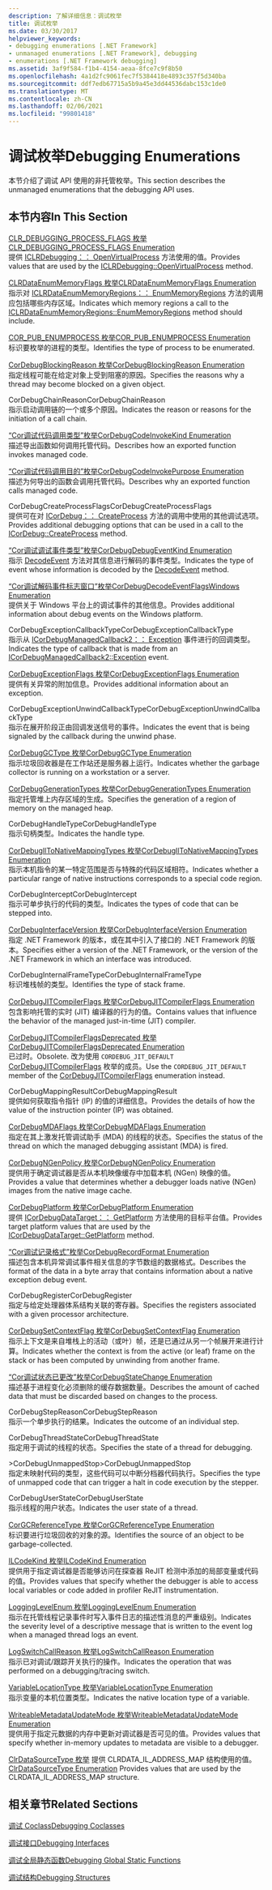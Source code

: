 ```yaml
---
description: 了解详细信息：调试枚举
title: 调试枚举
ms.date: 03/30/2017
helpviewer_keywords:
- debugging enumerations [.NET Framework]
- unmanaged enumerations [.NET Framework], debugging
- enumerations [.NET Framework debugging]
ms.assetid: 3af9f584-f1b4-4154-aeaa-8fce7c9f8b50
ms.openlocfilehash: 4a1d2fc9061fec7f5384418e4893c357f5d340ba
ms.sourcegitcommit: ddf7edb67715a5b9a45e3dd44536dabc153c1de0
ms.translationtype: MT
ms.contentlocale: zh-CN
ms.lasthandoff: 02/06/2021
ms.locfileid: "99801418"
---
```

# <a name="debugging-enumerations"></a><span data-ttu-id="4cf26-103">调试枚举</span><span class="sxs-lookup"><span data-stu-id="4cf26-103">Debugging Enumerations</span></span>

<span data-ttu-id="4cf26-104">本节介绍了调试 API 使用的非托管枚举。</span><span class="sxs-lookup"><span data-stu-id="4cf26-104">This section describes the unmanaged enumerations that the debugging API uses.</span></span>  
  
## <a name="in-this-section"></a><span data-ttu-id="4cf26-105">本节内容</span><span class="sxs-lookup"><span data-stu-id="4cf26-105">In This Section</span></span>  

 [<span data-ttu-id="4cf26-106">CLR_DEBUGGING_PROCESS_FLAGS 枚举</span><span class="sxs-lookup"><span data-stu-id="4cf26-106">CLR_DEBUGGING_PROCESS_FLAGS Enumeration</span></span>](clr-debugging-process-flags-enumeration.md)  
 <span data-ttu-id="4cf26-107">提供 [ICLRDebugging：： OpenVirtualProcess](iclrdebugging-openvirtualprocess-method.md) 方法使用的值。</span><span class="sxs-lookup"><span data-stu-id="4cf26-107">Provides values that are used by the [ICLRDebugging::OpenVirtualProcess](iclrdebugging-openvirtualprocess-method.md) method.</span></span>  
  
 [<span data-ttu-id="4cf26-108">CLRDataEnumMemoryFlags 枚举</span><span class="sxs-lookup"><span data-stu-id="4cf26-108">CLRDataEnumMemoryFlags Enumeration</span></span>](clrdataenummemoryflags-enumeration.md)  
 <span data-ttu-id="4cf26-109">指示对 [ICLRDataEnumMemoryRegions：： EnumMemoryRegions](iclrdataenummemoryregions-enummemoryregions-method.md) 方法的调用应包括哪些内存区域。</span><span class="sxs-lookup"><span data-stu-id="4cf26-109">Indicates which memory regions a call to the [ICLRDataEnumMemoryRegions::EnumMemoryRegions](iclrdataenummemoryregions-enummemoryregions-method.md) method should include.</span></span>  
  
 [<span data-ttu-id="4cf26-110">COR_PUB_ENUMPROCESS 枚举</span><span class="sxs-lookup"><span data-stu-id="4cf26-110">COR_PUB_ENUMPROCESS Enumeration</span></span>](cor-pub-enumprocess-enumeration.md)  
 <span data-ttu-id="4cf26-111">标识要枚举的进程的类型。</span><span class="sxs-lookup"><span data-stu-id="4cf26-111">Identifies the type of process to be enumerated.</span></span>  
  
 [<span data-ttu-id="4cf26-112">CorDebugBlockingReason 枚举</span><span class="sxs-lookup"><span data-stu-id="4cf26-112">CorDebugBlockingReason Enumeration</span></span>](cordebugblockingreason-enumeration.md)  
 <span data-ttu-id="4cf26-113">指定线程可能在给定对象上受到阻塞的原因。</span><span class="sxs-lookup"><span data-stu-id="4cf26-113">Specifies the reasons why a thread may become blocked on a given object.</span></span>  
  
 <span data-ttu-id="4cf26-114">CorDebugChainReason</span><span class="sxs-lookup"><span data-stu-id="4cf26-114">CorDebugChainReason</span></span>  
 <span data-ttu-id="4cf26-115">指示启动调用链的一个或多个原因。</span><span class="sxs-lookup"><span data-stu-id="4cf26-115">Indicates the reason or reasons for the initiation of a call chain.</span></span>  
  
 [<span data-ttu-id="4cf26-116">“Cor调试代码调用类型”枚举</span><span class="sxs-lookup"><span data-stu-id="4cf26-116">CorDebugCodeInvokeKind Enumeration</span></span>](cordebugcodeinvokekind-enumeration.md)  
 <span data-ttu-id="4cf26-117">描述导出函数如何调用托管代码。</span><span class="sxs-lookup"><span data-stu-id="4cf26-117">Describes how an exported function invokes managed code.</span></span>  
  
 [<span data-ttu-id="4cf26-118">“Cor调试代码调用目的”枚举</span><span class="sxs-lookup"><span data-stu-id="4cf26-118">CorDebugCodeInvokePurpose Enumeration</span></span>](cordebugcodeinvokepurpose-enumeration.md)  
 <span data-ttu-id="4cf26-119">描述为何导出的函数会调用托管代码。</span><span class="sxs-lookup"><span data-stu-id="4cf26-119">Describes why an exported function calls managed code.</span></span>  
  
 <span data-ttu-id="4cf26-120">CorDebugCreateProcessFlags</span><span class="sxs-lookup"><span data-stu-id="4cf26-120">CorDebugCreateProcessFlags</span></span>  
 <span data-ttu-id="4cf26-121">提供可在对 [ICorDebug：： CreateProcess](icordebug-createprocess-method.md) 方法的调用中使用的其他调试选项。</span><span class="sxs-lookup"><span data-stu-id="4cf26-121">Provides additional debugging options that can be used in a call to the [ICorDebug::CreateProcess](icordebug-createprocess-method.md) method.</span></span>  
  
 [<span data-ttu-id="4cf26-122">“Cor调试调试事件类型”枚举</span><span class="sxs-lookup"><span data-stu-id="4cf26-122">CorDebugDebugEventKind Enumeration</span></span>](cordebugdebugeventkind-enumeration.md)  
 <span data-ttu-id="4cf26-123">指示 [DecodeEvent](icordebugprocess6-decodeevent-method.md) 方法对其信息进行解码的事件类型。</span><span class="sxs-lookup"><span data-stu-id="4cf26-123">Indicates the type of event whose information is decoded by the [DecodeEvent](icordebugprocess6-decodeevent-method.md) method.</span></span>  
  
 [<span data-ttu-id="4cf26-124">“Cor调试解码事件标志窗口”枚举</span><span class="sxs-lookup"><span data-stu-id="4cf26-124">CorDebugDecodeEventFlagsWindows Enumeration</span></span>](cordebugdecodeeventflagswindows-enumeration.md)  
 <span data-ttu-id="4cf26-125">提供关于 Windows 平台上的调试事件的其他信息。</span><span class="sxs-lookup"><span data-stu-id="4cf26-125">Provides additional information about debug events on the Windows platform.</span></span>  
  
 <span data-ttu-id="4cf26-126">CorDebugExceptionCallbackType</span><span class="sxs-lookup"><span data-stu-id="4cf26-126">CorDebugExceptionCallbackType</span></span>  
 <span data-ttu-id="4cf26-127">指示从 [ICorDebugManagedCallback2：： Exception](icordebugmanagedcallback2-exception-method.md) 事件进行的回调类型。</span><span class="sxs-lookup"><span data-stu-id="4cf26-127">Indicates the type of callback that is made from an [ICorDebugManagedCallback2::Exception](icordebugmanagedcallback2-exception-method.md) event.</span></span>  
  
 [<span data-ttu-id="4cf26-128">CorDebugExceptionFlags 枚举</span><span class="sxs-lookup"><span data-stu-id="4cf26-128">CorDebugExceptionFlags Enumeration</span></span>](cordebugexceptionflags-enumeration.md)  
 <span data-ttu-id="4cf26-129">提供有关异常的附加信息。</span><span class="sxs-lookup"><span data-stu-id="4cf26-129">Provides additional information about an exception.</span></span>  
  
 <span data-ttu-id="4cf26-130">CorDebugExceptionUnwindCallbackType</span><span class="sxs-lookup"><span data-stu-id="4cf26-130">CorDebugExceptionUnwindCallbackType</span></span>  
 <span data-ttu-id="4cf26-131">指示在展开阶段正由回调发送信号的事件。</span><span class="sxs-lookup"><span data-stu-id="4cf26-131">Indicates the event that is being signaled by the callback during the unwind phase.</span></span>  
  
 [<span data-ttu-id="4cf26-132">CorDebugGCType 枚举</span><span class="sxs-lookup"><span data-stu-id="4cf26-132">CorDebugGCType Enumeration</span></span>](cordebuggctype-enumeration.md)  
 <span data-ttu-id="4cf26-133">指示垃圾回收器是在工作站还是服务器上运行。</span><span class="sxs-lookup"><span data-stu-id="4cf26-133">Indicates whether the garbage collector is running on a workstation or a server.</span></span>  
  
 [<span data-ttu-id="4cf26-134">CorDebugGenerationTypes 枚举</span><span class="sxs-lookup"><span data-stu-id="4cf26-134">CorDebugGenerationTypes Enumeration</span></span>](cordebuggenerationtypes-enumeration.md)  
 <span data-ttu-id="4cf26-135">指定托管堆上内存区域的生成。</span><span class="sxs-lookup"><span data-stu-id="4cf26-135">Specifies the generation of a region of memory on the managed heap.</span></span>  
  
 <span data-ttu-id="4cf26-136">CorDebugHandleType</span><span class="sxs-lookup"><span data-stu-id="4cf26-136">CorDebugHandleType</span></span>  
 <span data-ttu-id="4cf26-137">指示句柄类型。</span><span class="sxs-lookup"><span data-stu-id="4cf26-137">Indicates the handle type.</span></span>  
  
 [<span data-ttu-id="4cf26-138">CorDebugIlToNativeMappingTypes 枚举</span><span class="sxs-lookup"><span data-stu-id="4cf26-138">CorDebugIlToNativeMappingTypes Enumeration</span></span>](cordebugiltonativemappingtypes-enumeration.md)  
 <span data-ttu-id="4cf26-139">指示本机指令的某一特定范围是否与特殊的代码区域相符。</span><span class="sxs-lookup"><span data-stu-id="4cf26-139">Indicates whether a particular range of native instructions corresponds to a special code region.</span></span>  
  
 <span data-ttu-id="4cf26-140">CorDebugIntercept</span><span class="sxs-lookup"><span data-stu-id="4cf26-140">CorDebugIntercept</span></span>  
 <span data-ttu-id="4cf26-141">指示可单步执行的代码的类型。</span><span class="sxs-lookup"><span data-stu-id="4cf26-141">Indicates the types of code that can be stepped into.</span></span>  
  
 [<span data-ttu-id="4cf26-142">CorDebugInterfaceVersion 枚举</span><span class="sxs-lookup"><span data-stu-id="4cf26-142">CorDebugInterfaceVersion Enumeration</span></span>](cordebuginterfaceversion-enumeration.md)  
 <span data-ttu-id="4cf26-143">指定 .NET Framework 的版本，或在其中引入了接口的 .NET Framework 的版本。</span><span class="sxs-lookup"><span data-stu-id="4cf26-143">Specifies either a version of the .NET Framework, or the version of the .NET Framework in which an interface was introduced.</span></span>  
  
 <span data-ttu-id="4cf26-144">CorDebugInternalFrameType</span><span class="sxs-lookup"><span data-stu-id="4cf26-144">CorDebugInternalFrameType</span></span>  
 <span data-ttu-id="4cf26-145">标识堆栈帧的类型。</span><span class="sxs-lookup"><span data-stu-id="4cf26-145">Identifies the type of stack frame.</span></span>  
  
 [<span data-ttu-id="4cf26-146">CorDebugJITCompilerFlags 枚举</span><span class="sxs-lookup"><span data-stu-id="4cf26-146">CorDebugJITCompilerFlags Enumeration</span></span>](cordebugjitcompilerflags-enumeration.md)  
 <span data-ttu-id="4cf26-147">包含影响托管的实时 (JIT) 编译器的行为的值。</span><span class="sxs-lookup"><span data-stu-id="4cf26-147">Contains values that influence the behavior of the managed just-in-time (JIT) compiler.</span></span>  
  
 [<span data-ttu-id="4cf26-148">CorDebugJITCompilerFlagsDeprecated 枚举</span><span class="sxs-lookup"><span data-stu-id="4cf26-148">CorDebugJITCompilerFlagsDeprecated Enumeration</span></span>](cordebugjitcompilerflagsdeprecated-enumeration.md)  
 <span data-ttu-id="4cf26-149">已过时。</span><span class="sxs-lookup"><span data-stu-id="4cf26-149">Obsolete.</span></span> <span data-ttu-id="4cf26-150">改为使用 `CORDEBUG_JIT_DEFAULT` [CorDebugJITCompilerFlags](cordebugjitcompilerflags-enumeration.md) 枚举的成员。</span><span class="sxs-lookup"><span data-stu-id="4cf26-150">Use the `CORDEBUG_JIT_DEFAULT` member of the [CorDebugJITCompilerFlags](cordebugjitcompilerflags-enumeration.md) enumeration instead.</span></span>  
  
 <span data-ttu-id="4cf26-151">CorDebugMappingResult</span><span class="sxs-lookup"><span data-stu-id="4cf26-151">CorDebugMappingResult</span></span>  
 <span data-ttu-id="4cf26-152">提供如何获取指令指针 (IP) 的值的详细信息。</span><span class="sxs-lookup"><span data-stu-id="4cf26-152">Provides the details of how the value of the instruction pointer (IP) was obtained.</span></span>  
  
 [<span data-ttu-id="4cf26-153">CorDebugMDAFlags 枚举</span><span class="sxs-lookup"><span data-stu-id="4cf26-153">CorDebugMDAFlags Enumeration</span></span>](cordebugmdaflags-enumeration.md)  
 <span data-ttu-id="4cf26-154">指定在其上激发托管调试助手 (MDA) 的线程的状态。</span><span class="sxs-lookup"><span data-stu-id="4cf26-154">Specifies the status of the thread on which the managed debugging assistant (MDA) is fired.</span></span>  
  
 [<span data-ttu-id="4cf26-155">CorDebugNGenPolicy 枚举</span><span class="sxs-lookup"><span data-stu-id="4cf26-155">CorDebugNGenPolicy Enumeration</span></span>](cordebugngenpolicy-enumeration.md)  
 <span data-ttu-id="4cf26-156">提供用于确定调试器是否从本机映像缓存中加载本机 (NGen) 映像的值。</span><span class="sxs-lookup"><span data-stu-id="4cf26-156">Provides a value that determines whether a debugger loads native (NGen) images from the native image cache.</span></span>  
  
 [<span data-ttu-id="4cf26-157">CorDebugPlatform 枚举</span><span class="sxs-lookup"><span data-stu-id="4cf26-157">CorDebugPlatform Enumeration</span></span>](cordebugplatform-enumeration.md)  
 <span data-ttu-id="4cf26-158">提供 [ICorDebugDataTarget：： GetPlatform](icordebugdatatarget-getplatform-method.md) 方法使用的目标平台值。</span><span class="sxs-lookup"><span data-stu-id="4cf26-158">Provides target platform values that are used by the [ICorDebugDataTarget::GetPlatform](icordebugdatatarget-getplatform-method.md) method.</span></span>  
  
 [<span data-ttu-id="4cf26-159">“Cor调试记录格式”枚举</span><span class="sxs-lookup"><span data-stu-id="4cf26-159">CorDebugRecordFormat Enumeration</span></span>](cordebugrecordformat-enumeration.md)  
 <span data-ttu-id="4cf26-160">描述包含本机异常调试事件相关信息的字节数组的数据格式。</span><span class="sxs-lookup"><span data-stu-id="4cf26-160">Describes the format of the data in a byte array that contains information about a native exception debug event.</span></span>  
  
 <span data-ttu-id="4cf26-161">CorDebugRegister</span><span class="sxs-lookup"><span data-stu-id="4cf26-161">CorDebugRegister</span></span>  
 <span data-ttu-id="4cf26-162">指定与给定处理器体系结构关联的寄存器。</span><span class="sxs-lookup"><span data-stu-id="4cf26-162">Specifies the registers associated with a given processor architecture.</span></span>  
  
 [<span data-ttu-id="4cf26-163">CorDebugSetContextFlag 枚举</span><span class="sxs-lookup"><span data-stu-id="4cf26-163">CorDebugSetContextFlag Enumeration</span></span>](cordebugsetcontextflag-enumeration.md)  
 <span data-ttu-id="4cf26-164">指示上下文是来自堆栈上的活动（或叶）帧，还是已通过从另一个帧展开来进行计算。</span><span class="sxs-lookup"><span data-stu-id="4cf26-164">Indicates whether the context is from the active (or leaf) frame on the stack or has been computed by unwinding from another frame.</span></span>  
  
 [<span data-ttu-id="4cf26-165">“Cor调试状态已更改”枚举</span><span class="sxs-lookup"><span data-stu-id="4cf26-165">CorDebugStateChange Enumeration</span></span>](cordebugstatechange-enumeration.md)  
 <span data-ttu-id="4cf26-166">描述基于进程变化必须删除的缓存数据数量。</span><span class="sxs-lookup"><span data-stu-id="4cf26-166">Describes the amount of cached data that must be discarded based on changes to the process.</span></span>  
  
 <span data-ttu-id="4cf26-167">CorDebugStepReason</span><span class="sxs-lookup"><span data-stu-id="4cf26-167">CorDebugStepReason</span></span>  
 <span data-ttu-id="4cf26-168">指示一个单步执行的结果。</span><span class="sxs-lookup"><span data-stu-id="4cf26-168">Indicates the outcome of an individual step.</span></span>  
  
 <span data-ttu-id="4cf26-169">CorDebugThreadState</span><span class="sxs-lookup"><span data-stu-id="4cf26-169">CorDebugThreadState</span></span>  
 <span data-ttu-id="4cf26-170">指定用于调试的线程的状态。</span><span class="sxs-lookup"><span data-stu-id="4cf26-170">Specifies the state of a thread for debugging.</span></span>  
  
 <span data-ttu-id="4cf26-171">\>CorDebugUnmappedStop</span><span class="sxs-lookup"><span data-stu-id="4cf26-171">\>CorDebugUnmappedStop</span></span>  
 <span data-ttu-id="4cf26-172">指定未映射代码的类型，这些代码可以中断分档器代码执行。</span><span class="sxs-lookup"><span data-stu-id="4cf26-172">Specifies the type of unmapped code that can trigger a halt in code execution by the stepper.</span></span>  
  
 <span data-ttu-id="4cf26-173">CorDebugUserState</span><span class="sxs-lookup"><span data-stu-id="4cf26-173">CorDebugUserState</span></span>  
 <span data-ttu-id="4cf26-174">指示线程的用户状态。</span><span class="sxs-lookup"><span data-stu-id="4cf26-174">Indicates the user state of a thread.</span></span>  
  
 [<span data-ttu-id="4cf26-175">CorGCReferenceType 枚举</span><span class="sxs-lookup"><span data-stu-id="4cf26-175">CorGCReferenceType Enumeration</span></span>](corgcreferencetype-enumeration.md)  
 <span data-ttu-id="4cf26-176">标识要进行垃圾回收的对象的源。</span><span class="sxs-lookup"><span data-stu-id="4cf26-176">Identifies the source of an object to be garbage-collected.</span></span>  
  
 [<span data-ttu-id="4cf26-177">ILCodeKind 枚举</span><span class="sxs-lookup"><span data-stu-id="4cf26-177">ILCodeKind Enumeration</span></span>](ilcodekind-enumeration.md)  
 <span data-ttu-id="4cf26-178">提供用于指定调试器是否能够访问在探查器 ReJIT 检测中添加的局部变量或代码的值。</span><span class="sxs-lookup"><span data-stu-id="4cf26-178">Provides values that specify whether the debugger is able to access local variables or code added in profiler ReJIT instrumentation.</span></span>  
  
 [<span data-ttu-id="4cf26-179">LoggingLevelEnum 枚举</span><span class="sxs-lookup"><span data-stu-id="4cf26-179">LoggingLevelEnum Enumeration</span></span>](logginglevelenum-enumeration.md)  
 <span data-ttu-id="4cf26-180">指示在托管线程记录事件时写入事件日志的描述性消息的严重级别。</span><span class="sxs-lookup"><span data-stu-id="4cf26-180">Indicates the severity level of a descriptive message that is written to the event log when a managed thread logs an event.</span></span>  
  
 [<span data-ttu-id="4cf26-181">LogSwitchCallReason 枚举</span><span class="sxs-lookup"><span data-stu-id="4cf26-181">LogSwitchCallReason Enumeration</span></span>](logswitchcallreason-enumeration.md)  
 <span data-ttu-id="4cf26-182">指示已对调试/跟踪开关执行的操作。</span><span class="sxs-lookup"><span data-stu-id="4cf26-182">Indicates the operation that was performed on a debugging/tracing switch.</span></span>  
  
 [<span data-ttu-id="4cf26-183">VariableLocationType 枚举</span><span class="sxs-lookup"><span data-stu-id="4cf26-183">VariableLocationType Enumeration</span></span>](variablelocationtype-enumeration.md)  
 <span data-ttu-id="4cf26-184">指示变量的本机位置类型。</span><span class="sxs-lookup"><span data-stu-id="4cf26-184">Indicates the native location type of a variable.</span></span>  
  
 [<span data-ttu-id="4cf26-185">WriteableMetadataUpdateMode 枚举</span><span class="sxs-lookup"><span data-stu-id="4cf26-185">WriteableMetadataUpdateMode Enumeration</span></span>](writeablemetadataupdatemode-enumeration.md)  
 <span data-ttu-id="4cf26-186">提供用于指定元数据的内存中更新对调试器是否可见的值。</span><span class="sxs-lookup"><span data-stu-id="4cf26-186">Provides values that specify whether in-memory updates to metadata are visible to a debugger.</span></span>

 <span data-ttu-id="4cf26-187">[ClrDataSourceType 枚举](clrdatasourcetype-enumeration.md) 提供 CLRDATA_IL_ADDRESS_MAP 结构使用的值。</span><span class="sxs-lookup"><span data-stu-id="4cf26-187">[ClrDataSourceType Enumeration](clrdatasourcetype-enumeration.md) Provides values that are used by the CLRDATA_IL_ADDRESS_MAP structure.</span></span>

## <a name="related-sections"></a><span data-ttu-id="4cf26-188">相关章节</span><span class="sxs-lookup"><span data-stu-id="4cf26-188">Related Sections</span></span>  

 [<span data-ttu-id="4cf26-189">调试 Coclass</span><span class="sxs-lookup"><span data-stu-id="4cf26-189">Debugging Coclasses</span></span>](debugging-coclasses.md)  
  
 [<span data-ttu-id="4cf26-190">调试接口</span><span class="sxs-lookup"><span data-stu-id="4cf26-190">Debugging Interfaces</span></span>](debugging-interfaces.md)  
  
 [<span data-ttu-id="4cf26-191">调试全局静态函数</span><span class="sxs-lookup"><span data-stu-id="4cf26-191">Debugging Global Static Functions</span></span>](debugging-global-static-functions.md)  
  
 [<span data-ttu-id="4cf26-192">调试结构</span><span class="sxs-lookup"><span data-stu-id="4cf26-192">Debugging Structures</span></span>](debugging-structures.md)
